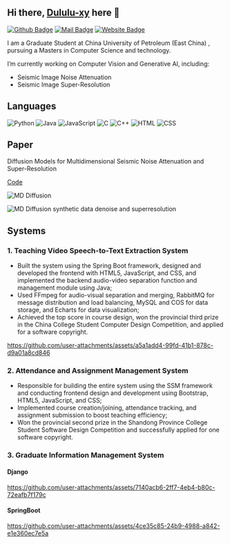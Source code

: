 ## Hi there, [Dululu-xy](https://github.com/Dululu-xy) here 👋
[![Github Badge](https://img.shields.io/badge/-@Dululu-181717?style=flat&logo=GitHub&logoColor=white)](https://github.com/Dululu-xy)
[![Mail Badge](https://img.shields.io/badge/-dululuyaxy@gmail.com-c14438?style=flat&logo=Gmail&logoColor=white)](mailto:dululuyaxy@gmail.com "Connect via Email")
[![Website Badge](https://img.shields.io/badge/-dululu.github.io-5a5a5a?style=flat&logo=vercel&logoColor=white)](https://github.com/Dululu-xy)

I am a Graduate Student at China University of Petroleum (East China) , pursuing a Masters in Computer Science and technology.

I’m currently working on Computer Vision and Generative AI, including: 
- Seismic Image Noise Attenuation
- Seismic Image Super-Resolution

## Languages

![Python](https://img.shields.io/badge/-Python-4B8BBE?&logo=Python&logoColor=fff)
![Java](https://img.shields.io/badge/-Java-888?&logo=Java&logoColor=fff)
![JavaScript](https://img.shields.io/badge/-JavaScript-00599C?&logo=JavaScript%2b%2b)
![C](https://img.shields.io/badge/-C-888?&logo=C&logoColor=fff)
![C++](https://img.shields.io/badge/-C++-00599C?&logo=c%2b%2b)
![HTML](https://img.shields.io/badge/-HTML-00599C?&logo=html)
![CSS](https://img.shields.io/badge/-CSS-00599C?&logo=css)

## Paper
Diffusion Models for Multidimensional Seismic Noise Attenuation and Super-Resolution

[Code](https://github.com/Dululu-xy/MD-Diffusion)

![MD Diffusion](https://github.com/user-attachments/assets/718a8196-c694-4821-9b77-e11737545291)

![MD Diffusion synthetic data denoise and superresolution](https://github.com/user-attachments/assets/ddffeed6-6e66-4def-b56e-5f20ec5228fe)

## Systems
### 1. Teaching Video Speech-to-Text Extraction System

- Built the system using the Spring Boot framework, designed and developed the frontend with HTML5, JavaScript, and CSS, and implemented the backend audio-video separation function and management module using Java;
- Used FFmpeg for audio-visual separation and merging, RabbitMQ for message distribution and load balancing, MySQL and COS for data storage, and Echarts for data visualization;
- Achieved the top score in course design, won the provincial third prize in the China College Student Computer Design Competition, and applied for a software copyright.


https://github.com/user-attachments/assets/a5a1add4-99fd-41b1-878c-d9a01a8cd846

### 2. Attendance and Assignment Management System

- Responsible for building the entire system using the SSM framework and conducting frontend design and development using Bootstrap, HTML5, JavaScript, and CSS;
- Implemented course creation/joining, attendance tracking, and assignment submission to boost teaching efficiency;
- Won the provincial second prize in the Shandong Province College Student Software Design Competition and successfully applied for one software copyright.

### 3. Graduate Information Management System

#### Django

https://github.com/user-attachments/assets/7140acb6-2ff7-4eb4-b80c-72eafb7f179c

#### SpringBoot

https://github.com/user-attachments/assets/4ce35c85-24b9-4988-a842-e1e360ec7e5a
